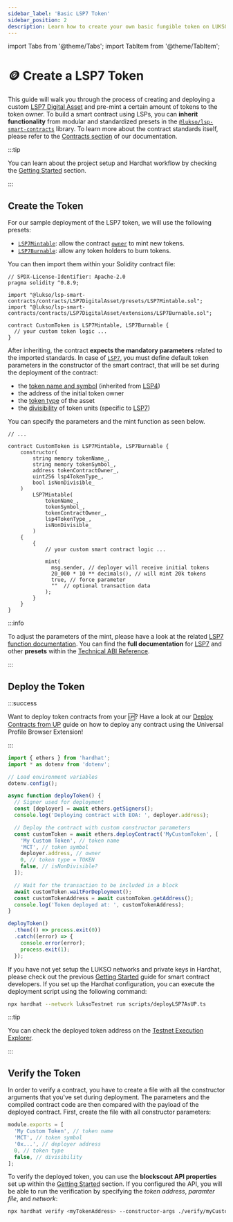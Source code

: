 ```yaml
---
sidebar_label: 'Basic LSP7 Token'
sidebar_position: 2
description: Learn how to create your own basic fungible token on LUKSO using the LSP7 Digital Asset standard.
---
```


import Tabs from '@theme/Tabs';
import TabItem from '@theme/TabItem';

# 🪙 Create a LSP7 Token

This guide will walk you through the process of creating and deploying a custom [LSP7 Digital Asset](../../../standards/tokens/LSP7-Digital-Asset.md) and pre-mint a certain amount of tokens to the token owner. To build a smart contract using LSPs, you can **inherit functionality** from modular and standardized presets in the [`@lukso/lsp-smart-contracts`](../../../tools/libraries/lsp-smart-contracts/getting-started.md) library. To learn more about the contract standards itself, please refer to the [Contracts section](../../../contracts/introduction.md) of our documentation.

:::tip

You can learn about the project setup and Hardhat workflow by checking the [Getting Started](../../getting-started.mdx) section.

:::

## Create the Token

For our sample deployment of the LSP7 token, we will use the following presets:

- [`LSP7Mintable`](../../../contracts/contracts/LSP7DigitalAsset/presets/LSP7Mintable.md): allow the contract [`owner`](../../../contracts/contracts/LSP7DigitalAsset/LSP7DigitalAsset.md#owner) to mint new tokens.
- [`LSP7Burnable`](../../../contracts/contracts/LSP7DigitalAsset/extensions/LSP7Burnable.md): allow any token holders to burn tokens.

You can then import them within your Solidity contract file:

```solidity title="MyCustomToken.sol"
// SPDX-License-Identifier: Apache-2.0
pragma solidity ^0.8.9;

import "@lukso/lsp-smart-contracts/contracts/LSP7DigitalAsset/presets/LSP7Mintable.sol";
import "@lukso/lsp-smart-contracts/contracts/LSP7DigitalAsset/extensions/LSP7Burnable.sol";

contract CustomToken is LSP7Mintable, LSP7Burnable {
  // your custom token logic ...
}
```

After inheriting, the contract **expects the mandatory parameters** related to the imported standards. In case of [`LSP7`](../../../standards/tokens/LSP7-Digital-Asset.md), you must define default token parameters in the constructor of the smart contract, that will be set during the deployment of the contract:

- the [token name and symbol](../../../standards/tokens/LSP4-Digital-Asset-Metadata.md#lsp4tokenname) (inherited from [LSP4](../../../standards/tokens/LSP4-Digital-Asset-Metadata.md))
- the address of the initial token owner
- the [token type](../../../standards/tokens/LSP4-Digital-Asset-Metadata#with-lsp7-digital-asset-token) of the asset
- the [divisibility](../../../standards/tokens/LSP7-Digital-Asset#divisible-vs-non-divisible) of token units (specific to [LSP7](../../../standards/tokens/LSP7-Digital-Asset))

You can specify the parameters and the mint function as seen below.

```solidity title="MyCustomToken.sol"
// ...

contract CustomToken is LSP7Mintable, LSP7Burnable {
    constructor(
        string memory tokenName_,
        string memory tokenSymbol_,
        address tokenContractOwner_,
        uint256 lsp4TokenType_,
        bool isNonDivisible_
    )
        LSP7Mintable(
            tokenName_,
            tokenSymbol_,
            tokenContractOwner_,
            lsp4TokenType_,
            isNonDivisible_
        )
    {
        {
            // your custom smart contract logic ...

            mint(
              msg.sender, // deployer will receive initial tokens
              20_000 * 10 ** decimals(), // will mint 20k tokens
              true, // force parameter
              ""  // optional transaction data
            );
        }
    }
}
```

:::info

To adjust the parameters of the mint, please have a look at the related [LSP7 function documentation](../../../contracts/contracts/LSP8IdentifiableDigitalAsset/presets/LSP8Mintable.md#mint). You can find the **full documentation** for [LSP7](../../../contracts/contracts/LSP7DigitalAsset/presets/LSP7Mintable#parameters-16) and other **presets** within the [Technical ABI Reference](https://docs.lukso.tech/contracts/contracts/ERC725/).

:::

## Deploy the Token

:::success

Want to deploy token contracts from your 🆙? Have a look at our [Deploy Contracts from UP](../../universal-profile/interactions/deploy-contracts.md) guide on how to deploy any contract using the Universal Profile Browser Extension!

:::

```ts title="scripts/deployLSP7AsEOA.ts"
import { ethers } from 'hardhat';
import * as dotenv from 'dotenv';

// Load environment variables
dotenv.config();

async function deployToken() {
  // Signer used for deployment
  const [deployer] = await ethers.getSigners();
  console.log('Deploying contract with EOA: ', deployer.address);

  // Deploy the contract with custom constructor parameters
  const customToken = await ethers.deployContract('MyCustomToken', [
    'My Custom Token', // token name
    'MCT', // token symbol
    deployer.address, // owner
    0, // token type = TOKEN
    false, // isNonDivisible?
  ]);

  // Wait for the transaction to be included in a block
  await customToken.waitForDeployment();
  const customTokenAddress = await customToken.getAddress();
  console.log('Token deployed at: ', customTokenAddress);
}

deployToken()
  .then(() => process.exit(0))
  .catch((error) => {
    console.error(error);
    process.exit(1);
  });
```

If you have not yet setup the LUKSO networks and private keys in Hardhat, please check out the previous [Getting Started](../../getting-started.mdx) guide for smart contract developers. If you set up the Hardhat configuration, you can execute the deployment script using the following command:

```bash
npx hardhat --network luksoTestnet run scripts/deployLSP7AsUP.ts
```

:::tip

You can check the deployed token address on the [Testnet Execution Explorer](https://explorer.execution.testnet.lukso.network/).

:::

## Verify the Token

In order to verify a contract, you have to create a file with all the constructor arguments that you've set during deployment. The parameters and the compiled contract code are then compared with the payload of the deployed contract. First, create the file with all constructor parameters:

```ts title="verify/myCustomToken.ts"
module.exports = [
  'My Custom Token', // token name
  'MCT', // token symbol
  '0x...', // deployer address
  0, // token type
  false, // divisibility
];
```

To verify the deployed token, you can use the **blockscout API properties** set up within the [Getting Started](../../getting-started.mdx) section. If you configured the API, you will be able to run the verification by specifying the _token address_, _paramter file_, and _network_:

```bash
npx hardhat verify <myTokenAddress> --constructor-args ./verify/myCustomToken.ts --network luksoTestnet
```

